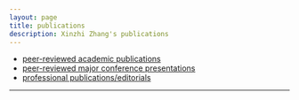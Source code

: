 ```yaml
---
layout: page
title: publications
description: Xinzhi Zhang's publications
---
```


<div class="navbar">
    <div class="navbar-inner">
        <ul class="nav">
            <li><a href="#articles">peer-reviewed academic publications</a></li>
            <li><a href="#conferences">peer-reviewed major conference presentations</a></li>
            <li><a href="#reviews">professional publications/editorials</a></li>
        </ul>
    </div>
</div>

---

